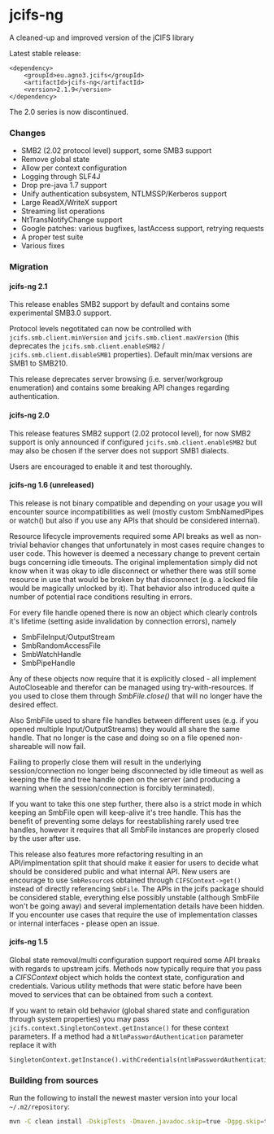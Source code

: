 # jcifs-ng

A cleaned-up and improved version of the jCIFS library

Latest stable release:
```
<dependency>
    <groupId>eu.agno3.jcifs</groupId>
    <artifactId>jcifs-ng</artifactId>
    <version>2.1.9</version>
</dependency>
```

The 2.0 series is now discontinued.

### Changes

 * SMB2 (2.02 protocol level) support, some SMB3 support
 * Remove global state
 * Allow per context configuration
 * Logging through SLF4J
 * Drop pre-java 1.7 support
 * Unify authentication subsystem, NTLMSSP/Kerberos support
 * Large ReadX/WriteX support
 * Streaming list operations
 * NtTransNotifyChange support
 * Google patches: various bugfixes, lastAccess support, retrying requests
 * A proper test suite
 * Various fixes
 
### Migration

#### jcifs-ng 2.1

This release enables SMB2 support by default and contains some experimental 
SMB3.0 support. 

Protocol levels negotitated can now be controlled with 
```jcifs.smb.client.minVersion``` and ```jcifs.smb.client.maxVersion```
(this deprecates the ```jcifs.smb.client.enableSMB2``` / 
```jcifs.smb.client.disableSMB1``` properties). Default min/max 
versions are SMB1 to SMB210.

This release deprecates server browsing (i.e. server/workgroup enumeration)
and contains some breaking API changes regarding authentication. 

#### jcifs-ng 2.0

This release features SMB2 support (2.02 protocol level), for now 
SMB2 support is only announced if configured ``jcifs.smb.client.enableSMB2``
but may also be chosen if the server does not support SMB1 dialects.

Users are encouraged to enable it and test thoroughly.

#### jcifs-ng 1.6 (unreleased)

This release is not binary compatible and depending on your usage you will
encounter source incompatibilities as well (mostly custom SmbNamedPipes or
 watch() but also if you use any APIs that should be considered internal).

Resource lifecycle improvements required some API breaks as well as non-trivial 
behavior changes that unfortunately in most cases require changes to user code.
This however is deemed a necessary change to prevent certain bugs concerning idle 
timeouts. The original implementation simply did not know when it was okay to
idle disconnect or whether there was still some resource in use that would be
broken by that disconnect (e.g. a locked file would be magically unlocked by it).
That behavior also introduced quite a number of potential race conditions resulting 
in errors.

For every file handle opened there is now an object which clearly controls it's 
lifetime (setting aside invalidation by connection errors), namely

 * SmbFileInput/OutputStream
 * SmbRandomAccessFile
 * SmbWatchHandle
 * SmbPipeHandle

Any of these objects now require that it is explicitly closed - all implement 
AutoCloseable and therefor can be managed using try-with-resources. If you used 
to close them through *SmbFile.close()* that will no longer have the desired effect.

Also SmbFile used to share file handles between different uses (e.g. if you
opened multiple Input/OutputStreams) they would all share the same handle.
That no longer is the case and doing so on a file opened non-shareable will now fail.

Failing to properly close them will result in the underlying session/connection no
longer being disconnected by idle timeout as well as keeping the file and 
tree handle open on the server (and producing a warning when the session/connection 
is forcibly terminated).

If you want to take this one step further, there also is a strict mode in which
keeping an SmbFile open will keep-alive it's tree handle. This has the benefit of
preventing some delays for reestablishing rarely used tree handles, however it
requires that all SmbFile instances are properly closed by the user after use. 

This release also features more refactoring resulting in an API/implmentation split
that should make it easier for users to decide what should be considered public and
what internal API. New users are encourage to use ```SmbResource```s obtained through
 ```CIFSContext->get()``` instead of directly referencing ```SmbFile```. The APIs
in the jcifs package should be considered stable, everything else possibly unstable 
(although SmbFile won't be going away) and several implementation details have been
hidden. If you encounter use cases that require the use of implementation classes
or internal interfaces - please open an issue.

#### jcifs-ng 1.5

Global state removal/multi configuration support required some API breaks 
with regards to upstream jcifs. Methods now typically require that you pass
a *CIFSContext* object which holds the context state, configuration and 
credentials. Various utility methods that were static before have been moved
to services that can be obtained from such a context.

If you want to retain old behavior (global shared state and configuration 
through system properties) you may pass `jcifs.context.SingletonContext.getInstance()` 
for these context parameters. If a method had a `NtlmPasswordAuthentication` parameter 
replace it with

```
SingletonContext.getInstance().withCredentials(ntlmPasswordAuthentication)
```

### Building from sources

Run the following to install the newest master version into your local `~/.m2/repository`:

```bash
mvn -C clean install -DskipTests -Dmaven.javadoc.skip=true -Dgpg.skip=true
```

